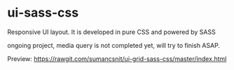 # ui-sass-css
Responsive UI layout. It is developed in pure CSS and powered by SASS

ongoing project, media query is not completed yet, will try to finish ASAP.

Preview: https://rawgit.com/sumancsnit/ui-grid-sass-css/master/index.html
